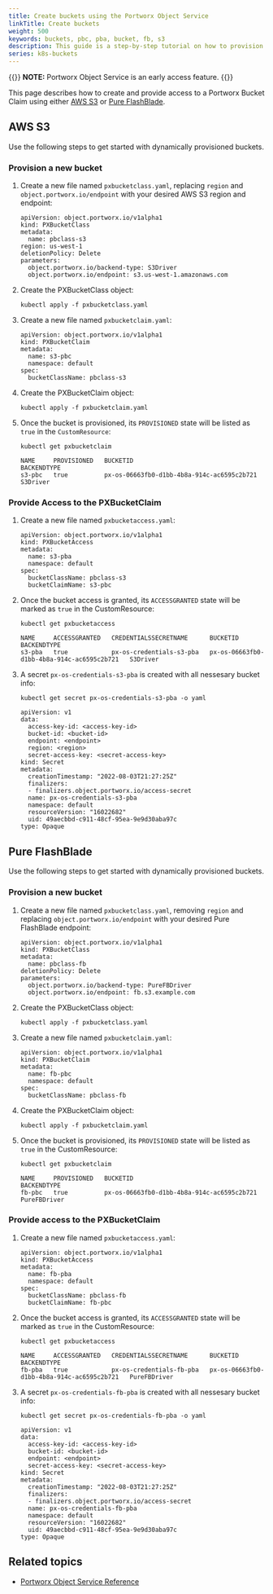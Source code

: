 ```yaml
---
title: Create buckets using the Portworx Object Service
linkTitle: Create buckets
weight: 500
keywords: buckets, pbc, pba, bucket, fb, s3
description: This guide is a step-by-step tutorial on how to provision buckets with Portworx.
series: k8s-buckets
---
```


{{<info>}}
**NOTE:** Portworx Object Service is an early access feature.
{{</info>}}

This page describes how to create and provide access to a Portworx Bucket Claim using either [AWS S3](#aws-s3) or [Pure FlashBlade](#pure-flashblade).

## AWS S3

Use the following steps to get started with dynamically provisioned buckets.

### Provision a new bucket

1. Create a new file named `pxbucketclass.yaml`, replacing `region` and `object.portworx.io/endpoint` with your desired AWS S3 region and endpoint:

    ```text
    apiVersion: object.portworx.io/v1alpha1
    kind: PXBucketClass
    metadata:
      name: pbclass-s3
    region: us-west-1
    deletionPolicy: Delete
    parameters:
      object.portworx.io/backend-type: S3Driver
      object.portworx.io/endpoint: s3.us-west-1.amazonaws.com
    ```

2. Create the PXBucketClass object:

    ```text
    kubectl apply -f pxbucketclass.yaml
    ```

3. Create a new file named `pxbucketclaim.yaml`:

    ```text
    apiVersion: object.portworx.io/v1alpha1
    kind: PXBucketClaim
    metadata:
      name: s3-pbc
      namespace: default
    spec:
      bucketClassName: pbclass-s3
    ```

4. Create the PXBucketClaim object:

    ```text
    kubectl apply -f pxbucketclaim.yaml
    ```

5. Once the bucket is provisioned, its `PROVISIONED` state will be listed as `true` in the `CustomResource`:

    ```text
    kubectl get pxbucketclaim
    ```
    ```output
    NAME     PROVISIONED   BUCKETID                                     BACKENDTYPE
    s3-pbc   true          px-os-06663fb0-d1bb-4b8a-914c-ac6595c2b721   S3Driver
    ```

### Provide Access to the PXBucketClaim

1. Create a new file named `pxbucketaccess.yaml`:

    ```text
    apiVersion: object.portworx.io/v1alpha1
    kind: PXBucketAccess
    metadata:
      name: s3-pba
      namespace: default
    spec:
      bucketClassName: pbclass-s3
      bucketClaimName: s3-pbc
    ```

2. Once the bucket access is granted, its `ACCESSGRANTED` state will be marked as `true` in the CustomResource:

    ```text
    kubectl get pxbucketaccess
    ```
    ```output
    NAME     ACCESSGRANTED   CREDENTIALSSECRETNAME      BUCKETID                                     BACKENDTYPE
    s3-pba   true            px-os-credentials-s3-pba   px-os-06663fb0-d1bb-4b8a-914c-ac6595c2b721   S3Driver
    ```

6. A secret `px-os-credentials-s3-pba` is created with all nessesary bucket info:

    ```text
    kubectl get secret px-os-credentials-s3-pba -o yaml
    ```
    ```output
    apiVersion: v1
    data:
      access-key-id: <access-key-id>
      bucket-id: <bucket-id>
      endpoint: <endpoint>
      region: <region>
      secret-access-key: <secret-access-key>
    kind: Secret
    metadata:
      creationTimestamp: "2022-08-03T21:27:25Z"
      finalizers:
      - finalizers.object.portworx.io/access-secret
      name: px-os-credentials-s3-pba
      namespace: default
      resourceVersion: "16022682"
      uid: 49aecbbd-c911-48cf-95ea-9e9d30aba97c
    type: Opaque
    ```


## Pure FlashBlade

Use the following steps to get started with dynamically provisioned buckets.

### Provision a new bucket

1. Create a new file named `pxbucketclass.yaml`, removing `region` and replacing `object.portworx.io/endpoint` with your desired Pure FlashBlade endpoint:

    ```text
    apiVersion: object.portworx.io/v1alpha1
    kind: PXBucketClass
    metadata:
      name: pbclass-fb
    deletionPolicy: Delete
    parameters:
      object.portworx.io/backend-type: PureFBDriver
      object.portworx.io/endpoint: fb.s3.example.com
    ```

2. Create the PXBucketClass object:

    ```text
    kubectl apply -f pxbucketclass.yaml
    ```

3. Create a new file named `pxbucketclaim.yaml`:

    ```text
    apiVersion: object.portworx.io/v1alpha1
    kind: PXBucketClaim
    metadata:
      name: fb-pbc
      namespace: default
    spec:
      bucketClassName: pbclass-fb
    ```

4. Create the PXBucketClaim object:

    ```text
    kubectl apply -f pxbucketclaim.yaml
    ```

5. Once the bucket is provisioned, its `PROVISIONED` state will be listed as `true` in the CustomResource:

    ```text
    kubectl get pxbucketclaim
    ```
    ```output
    NAME     PROVISIONED   BUCKETID                                     BACKENDTYPE
    fb-pbc   true          px-os-06663fb0-d1bb-4b8a-914c-ac6595c2b721   PureFBDriver
    ```

### Provide access to the PXBucketClaim

1. Create a new file named `pxbucketaccess.yaml`:

    ```
    apiVersion: object.portworx.io/v1alpha1
    kind: PXBucketAccess
    metadata:
      name: fb-pba
      namespace: default
    spec:
      bucketClassName: pbclass-fb
      bucketClaimName: fb-pbc
    ```

2. Once the bucket access is granted, its `ACCESSGRANTED` state will be marked as `true` in the CustomResource:

    ```text
    kubectl get pxbucketaccess
    ```
    ```output
    NAME     ACCESSGRANTED   CREDENTIALSSECRETNAME      BUCKETID                                     BACKENDTYPE
    fb-pba   true            px-os-credentials-fb-pba   px-os-06663fb0-d1bb-4b8a-914c-ac6595c2b721   PureFBDriver
    ```

6. A secret `px-os-credentials-fb-pba` is created with all nessesary bucket info:

    ```text
    kubectl get secret px-os-credentials-fb-pba -o yaml
    ```
    ```output
    apiVersion: v1
    data:
      access-key-id: <access-key-id>
      bucket-id: <bucket-id>
      endpoint: <endpoint>
      secret-access-key: <secret-access-key>
    kind: Secret
    metadata:
      creationTimestamp: "2022-08-03T21:27:25Z"
      finalizers:
      - finalizers.object.portworx.io/access-secret
      name: px-os-credentials-fb-pba
      namespace: default
      resourceVersion: "16022682"
      uid: 49aecbbd-c911-48cf-95ea-9e9d30aba97c
    type: Opaque
    ```

## Related topics

* [Portworx Object Service Reference](/reference/crd/object-service/)